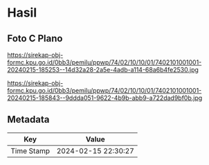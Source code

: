 # Hasil

## Foto C Plano

https://sirekap-obj-formc.kpu.go.id/0bb3/pemilu/ppwp/74/02/10/10/01/7402101001001-20240215-185253--14d32a28-2a5e-4adb-a114-68a6b4fe2530.jpg

https://sirekap-obj-formc.kpu.go.id/0bb3/pemilu/ppwp/74/02/10/10/01/7402101001001-20240215-185843--9ddda051-9622-4b9b-abb9-a722dad9bf0b.jpg


## Metadata

| Key        | Value               |
| ---------- | ------------------- |
| Time Stamp | 2024-02-15 22:30:27 |



